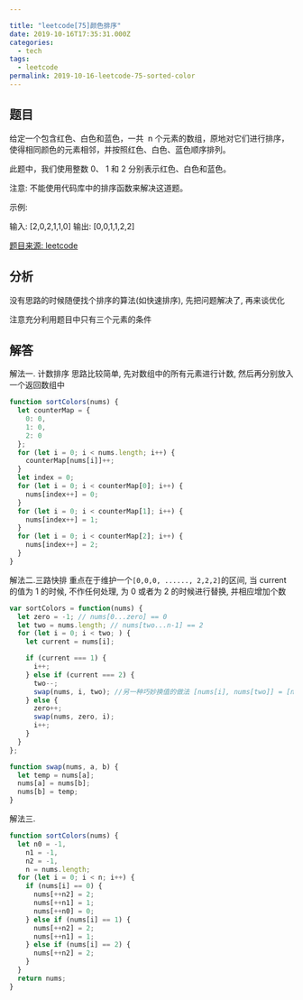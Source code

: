 ```yaml
---

title: "leetcode[75]颜色排序"
date: 2019-10-16T17:35:31.000Z
categories:
  - tech
tags: 
  - leetcode
permalink: 2019-10-16-leetcode-75-sorted-color
---
```


## 题目

给定一个包含红色、白色和蓝色，一共  n 个元素的数组，原地对它们进行排序，使得相同颜色的元素相邻，并按照红色、白色、蓝色顺序排列。

此题中，我们使用整数 0、 1 和 2 分别表示红色、白色和蓝色。

注意:
不能使用代码库中的排序函数来解决这道题。

示例:

输入: [2,0,2,1,1,0]
输出: [0,0,1,1,2,2]

[题目来源: leetcode](https://leetcode-cn.com/problems/sort-colors)

## 分析

没有思路的时候随便找个排序的算法(如快速排序), 先把问题解决了, 再来谈优化

注意充分利用题目中只有三个元素的条件

## 解答

解法一. 计数排序
思路比较简单, 先对数组中的所有元素进行计数, 然后再分别放入一个返回数组中

```js
function sortColors(nums) {
  let counterMap = {
    0: 0,
    1: 0,
    2: 0
  };
  for (let i = 0; i < nums.length; i++) {
    counterMap[nums[i]]++;
  }
  let index = 0;
  for (let i = 0; i < counterMap[0]; i++) {
    nums[index++] = 0;
  }
  for (let i = 0; i < counterMap[1]; i++) {
    nums[index++] = 1;
  }
  for (let i = 0; i < counterMap[2]; i++) {
    nums[index++] = 2;
  }
}
```

解法二.三路快排
重点在于维护一个`[0,0,0, ......, 2,2,2]`的区间, 当 current 的值为 1 的时候, 不作任何处理,
为 0 或者为 2 的时候进行替换, 并相应增加个数

```js
var sortColors = function(nums) {
  let zero = -1; // nums[0...zero] == 0
  let two = nums.length; // nums[two...n-1] == 2
  for (let i = 0; i < two; ) {
    let current = nums[i];

    if (current === 1) {
      i++;
    } else if (current === 2) {
      two--;
      swap(nums, i, two); //另一种巧妙换值的做法 [nums[i], nums[two]] = [nums[two], nums[i]]
    } else {
      zero++;
      swap(nums, zero, i);
      i++;
    }
  }
};

function swap(nums, a, b) {
  let temp = nums[a];
  nums[a] = nums[b];
  nums[b] = temp;
}
```

解法三.

```js
function sortColors(nums) {
  let n0 = -1,
    n1 = -1,
    n2 = -1,
    n = nums.length;
  for (let i = 0; i < n; i++) {
    if (nums[i] == 0) {
      nums[++n2] = 2;
      nums[++n1] = 1;
      nums[++n0] = 0;
    } else if (nums[i] == 1) {
      nums[++n2] = 2;
      nums[++n1] = 1;
    } else if (nums[i] == 2) {
      nums[++n2] = 2;
    }
  }
  return nums;
}
```

